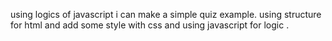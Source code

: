 using logics of javascript i can make a simple quiz example.
using structure for html and add some style with css and using javascript for logic .
